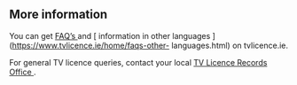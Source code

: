 ##  More information

You can get [ FAQ’s ](https://www.tvlicence.ie/home/tv-licence-home.html) and
[ information in other languages ](https://www.tvlicence.ie/home/faqs-other-
languages.html) on tvlicence.ie.

For general TV licence queries, contact your local [ TV Licence Records Office
](https://www.tvlicence.ie/home/records-office.html) .
